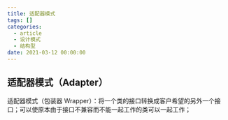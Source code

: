 ```yaml
---
title: 适配器模式
tags: []
categories:
  - article
  - 设计模式
  - 结构型
date: 2021-03-12 00:00:00
---
```


## 适配器模式（Adapter）

适配器模式（包装器 Wrapper）：将一个类的接口转换成客户希望的另外一个接口；可以使原本由于接口不兼容而不能一起工作的类可以一起工作；
